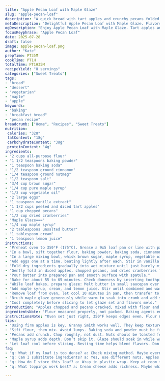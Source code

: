 ```yaml
---
title: "Apple Pecan Loaf with Maple Glaze"
slug: "apple-pecan-loaf"
description: "A quick bread with tart apples and crunchy pecans folded into a tender batter. Sweetened lightly, topped with a sticky maple syrup glaze that adds warmth. Moist inside, nutty textures throughout. Baked just over an hour to golden perfection, slicing soft but holding together. Good for breakfast, snacks, or dessert. Vegetarian-friendly, with swapped ingredients to shift flavor profile slightly. Familiar yet different. Maple syrup both inside and out gives contrast and a bit of chew on top."
metaDescription: "Delightful Apple Pecan Loaf with Maple Glaze. Flavors mingle. Nutty, moist, perfect for breakfast, snack, or dessert. Try this unique treat"
ogDescription: "Enjoy Apple Pecan Loaf with Maple Glaze. Tart apples and crunchy pecans blend perfectly. Topped with sticky glaze for a unique flavor profile"
focusKeyphrase: "Apple Pecan Loaf"
date: 2025-07-28
draft: false
image: apple-pecan-loaf.png
author: "Kate"
prepTime: PT35M
cookTime: PT1H
totalTime: PT1H35M
recipeYield: "8 servings"
categories: ["Sweet Treats"]
tags:
- "bread"
- "dessert"
- "vegetarian"
- "maple"
- "apple"
keywords:
- "baking"
- "breakfast bread"
- "pecan recipe"
breadcrumb: ["Home", "Recipes", "Sweet Treats"]
nutrition: 
 calories: "320"
 fatContent: "18g"
 carbohydrateContent: "38g"
 proteinContent: "4g"
ingredients:
- "2 cups all-purpose flour"
- "1 1/2 teaspoons baking powder"
- "1 teaspoon baking soda"
- "1/2 teaspoon ground cinnamon"
- "1/4 teaspoon ground nutmeg"
- "1/2 teaspoon salt"
- "3/4 cup brown sugar"
- "1/4 cup pure maple syrup"
- "1/3 cup vegetable oil"
- "2 large eggs"
- "1 teaspoon vanilla extract"
- "1 1/2 cups peeled and diced tart apples"
- "1 cup chopped pecans"
- "1/2 cup dried cranberries"
- "Maple Glaze==="
- "1/4 cup maple syrup"
- "2 tablespoons unsalted butter"
- "1 tablespoon cream"
- "1 teaspoon lemon juice"
instructions:
- "Preheat oven to 350°F (175°C). Grease a 9x5 loaf pan or line with parchment paper."
- "In a bowl, sift together flour, baking powder, baking soda, cinnamon, nutmeg, and salt."
- "In a large mixing bowl, whisk brown sugar, maple syrup, vegetable oil until combined."
- "Add eggs one at a time, beating lightly after each. Stir in vanilla extract."
- "Fold dry ingredients gradually into wet mixture until just barely mixed—do not overmix."
- "Gently fold in diced apples, chopped pecans, and dried cranberries for tart bursts and crunch."
- "Pour batter into prepared pan and smooth surface with spatula."
- "Bake for about 55 to 65 minutes. Check doneness by inserting toothpick in center; it should come out with few moist crumbs, not wet batter."
- "While loaf bakes, prepare glaze: Melt butter in small saucepan over low heat."
- "Add maple syrup, cream, and lemon juice. Stir until combined and warm but not boiling."
- "Remove loaf from oven, let cool 10 minutes in pan, then transfer to wire rack."
- "Brush maple glaze generously while warm to soak into crumb and add sticky finish."
- "Cool completely before slicing to let glaze set and flavors meld."
introduction: "Apples chopped and pecans cracked, mixed with flour and warmed spice. Brown sugar swapped for part maple syrup, brings earthy sweetness beyond usual. Toasty nuts folded in. Dried cranberries swapped in for extra tart punch—fruit surprise. Batter thick, speckled with fruit and nuts. Glaze not just drizzle but spread thick, sticky. Baked until golden with a slight crust but dense and soft inside. Maple, butter, lemon glaze binds it all. Minimal fuss. Waiting for it to cool is hardest part. Makes breakfast something else or snack that’s not ordinary."
ingredientsNote: "Flour measured properly, not packed. Baking agents ensure rise but too much and crumb gets dense. Spices balanced between cinnamon and nutmeg, nutmeg cut back to keep brightness. Brown sugar replaced partly by maple syrup for depth. Oil instead of butter for moist crumb; swaps better for quick breads. Apples need to be firm to keep texture—Granny Smith recommended. Pecans roughly chopped for bite but not dust. Cranberries added: can substitute raisins or omit for texture difference. Glaze ingredients simple: butter, maple syrup, cream for richness, lemon juice to cut sweetness. Makes glaze shiny and just a little tangy."
instructionsNote: "Oven set just right, 350°F keeps edges even. Flour mix must be sifted to avoid lumps but don't over sift to lose air. Combine wet ingredients well. Eggs beaten in one by one to incorporate air, keep crumb light. Fold fruits and nuts gently to avoid crushing apples. Do not overmix batter, or bread toughens. Use toothpick test near end, watch closely to avoid drying out. Glaze made while baking to brush on warm loaf, soaking in slightly but creating thin film on top. Resting loaf before slicing necessary to let crumb stabilize—cutting too soon tears and crumbs everywhere. Store wrapped tightly to keep moistness."
tips:
- "Using firm apples is key. Granny Smith works well. They keep texture. Avoid soggy bread. Chop them neatly. Mix in lightly. Don't crush all pieces."
- "Sift flour, then mix. Avoid lumps. Baking soda and powder must be fresh. Too old, raise issues. Watch mix, overmix creates dense bread. Stir just to combine."
- "Pecans add crunch. Chop roughly, not dust. Nuts should be toasted for deeper flavor. Skip if nut allergies are there. Use walnuts if desired."
- "Maple syrup adds depth. Don’t skip it. Glaze should soak in while warm. But too much makes it soggy. Balance is crucial with sweetness."
- "Let loaf cool before slicing. Resting time helps blend flavors. Don't rush it. You’ll ruin texture. Use a serrated knife for cleaner cuts."
faq:
- "q: What if my loaf is too dense? a: Check mixing method. Maybe overmixed. Or too much baking soda. Always sift dry mix. Just combine lightly."
- "q: Can I substitute ingredients? a: Yes, use different nuts. Apples can swap for pears. Maple syrup can be replaced with honey, but flavor changes."
- "q: How do I store this loaf? a: Wrap in plastic wrap. Keep at room temperature. Or freeze for longer storage. Thaw completely before eating."
- "q: What toppings work best? a: Cream cheese adds richness. Maybe whipped cream. Use leftover glaze. Some prefer nothing and enjoy bread plain."

---
```

